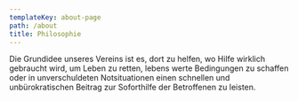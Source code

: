 ```yaml
---
templateKey: about-page
path: /about
title: Philosophie
---
```

Die Grundidee unseres Vereins ist es, dort zu helfen, wo Hilfe wirklich gebraucht wird, um Leben zu retten, lebens werte Bedingungen zu schaffen oder in unverschuldeten Notsituationen einen schnellen und unbürokratischen Beitrag zur Soforthilfe der Betroffenen zu leisten.